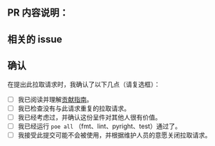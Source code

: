 <!-- 感谢您的贡献! 请你先阅读 贡献指南 https://github.com/langfarm/langfarm-python-sdk/blob/main/CONTRIBUTING.md -->

## PR 内容说明：

<!-- 请给一个简短的总结的变化和问题，这解决。-->

## 相关的 issue

<!-- 示例: "Closes #1234" -->

## 确认

在提出此拉取请求时，我确认了以下几点（请复选框）：
<!-- [x] 表示勾选了 -->

- [ ] 我已阅读并理解[贡献指南](https://github.com/langfarm/langfarm/blob/main/CONTRIBUTING.md)。
- [ ] 我已检查没有与此请求重复的拉取请求。
- [ ] 我已经考虑过，并确认这份呈件对其他人很有价值。
- [ ] 我已经运行 `poe all` （fmt、lint、pyright、test）通过了。
- [ ] 我接受此提交可能不会被使用，并根据维护人员的意愿关闭拉取请求。
